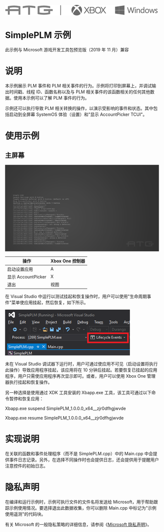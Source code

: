   ![](./media/image1.png)

#   SimplePLM 示例

此示例与 Microsoft 游戏开发工具包预览版（2019 年 11 月）兼容

# 说明

本示例展示 PLM 事件和 PLM
相关事件的行为。示例将打印到屏幕上，并调试输出时间戳、线程
ID、函数名称以及与 PLM
相关事件的该函数相关的任何其他数据。使用本示例可以了解 PLM 事件的行为。

示例还可以执行导致 PLM
相关转换的操作，以演示受影响的事件和状态。其中包括启动到全屏幕 SystemOS
体验（设置）和"显示 AccountPicker TCUI"。

# 使用示例

##  主屏幕

![Sample Screenshot](./media/image3.png)

| 操作                                  |  Xbox One 控制器              |
|---------------------------------------|------------------------------|
| 启动设置应用                          |  A                            |
| 显示 AccountPicker                    |  X                            |
| 退出                                  |  视图                         |

在 Visual Studio
中运行以测试挂起和恢复操作时，用户可以使用"生命周期事件"菜单使应用挂起，然后恢复，如下所示。

![](./media/image4.png)

未在 Visual Studio
调试器下运行时，用户可通过使应用不可见（启动设置将执行此操作）导致应用程序挂起，该应用将在
10
分钟后挂起。若要恢复已挂起的应用程序，用户只需使应用程序再次显示即可。或者，用户可以使用
Xbox One 管理器执行挂起和恢复操作。

另一种选择是使用通过 XDK 工具安装的 Xbapp.exe
工具，该工具可通过以下命令暂停和恢复应用：

Xbapp.exe suspend SimplePLM_1.0.0.0_x64\_\_zjr0dfhgjwvde

Xbapp.exe resume SimplePLM_1.0.0.0_x64\_\_zjr0dfhgjwvde

# 实现说明

在关联的函数和事件处理程序（而不是 SimplePLM.cpp）中的 Main.cpp
中会提供事件日志记录。另外，在选择不同操作时也会提供日志，还会提供用于提醒用户注意控件的初始日志。

# 隐私声明

在编译和运行示例时，示例可执行文件的文件名将发送给
Microsoft，用于帮助跟踪示例使用情况。要选择退出此数据收集，你可以删除
Main.cpp 中标记为"示例使用遥测"的代码块。

有关 Microsoft 的一般隐私策略的详细信息，请参阅《[Microsoft
隐私声明](https://privacy.microsoft.com/en-us/privacystatement/)》。
